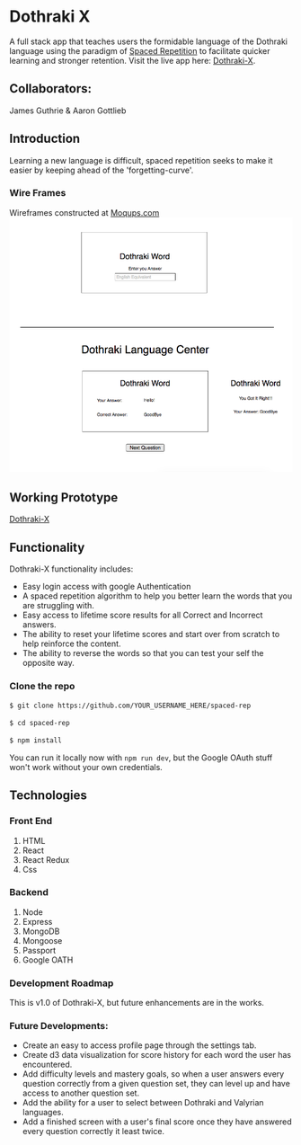 # Dothraki X

A full stack app that teaches users the formidable language of the Dothraki language using the paradigm of [Spaced Repetition](https://en.wikipedia.org/wiki/Spaced_repetition) to facilitate quicker learning and stronger retention.
Visit the live app here: [Dothraki-X](http://dothraki-x.herokuapp.com/#/).

## Collaborators:

James Guthrie & Aaron Gottlieb

## Introduction

Learning a new language is difficult, spaced repetition seeks to make it easier by keeping ahead of the 'forgetting-curve'.

### Wire Frames
Wireframes constructed at [Moqups.com](https://app.moqups.com/)
![wireframe](https://raw.githubusercontent.com/Jean-Luc19/spaced-rep/readme/client/src/images/wireframes.png)

## Working Prototype

[Dothraki-X](dothraki-x.herokuapp.com/)

## Functionality
Dothraki-X functionality includes:

* Easy login access with google Authentication
* A spaced repetition algorithm to help you better learn the words that you are struggling with.
* Easy access to lifetime score results for all Correct and Incorrect answers.
* The ability to reset your lifetime scores and start over from scratch to help reinforce the content.
* The ability to reverse the words so that you can test your self the opposite way.

### Clone the repo

```sh
$ git clone https://github.com/YOUR_USERNAME_HERE/spaced-rep
```

```sh
$ cd spaced-rep
```

```sh
$ npm install
```

You can run it locally now with `npm run dev`, but the Google OAuth stuff won't work without your own credentials.

## Technologies

### Front End

1. HTML
2. React
3. React Redux
4. Css

### Backend

1. Node
2. Express
3. MongoDB
4. Mongoose
5. Passport
6. Google OATH

### Development Roadmap

This is v1.0 of Dothraki-X, but future enhancements are in the works.

### Future Developments:

* Create an easy to access profile page through the settings tab.
* Create d3 data visualization for score history for each word the user has encountered.
* Add difficulty levels and mastery goals, so when a user answers every question correctly from a given question set, they can level up and have access to another question set.
* Add the ability for a user to select between Dothraki and Valyrian languages.
* Add a finished screen with a user's final score once they have answered every question correctly it least twice.
